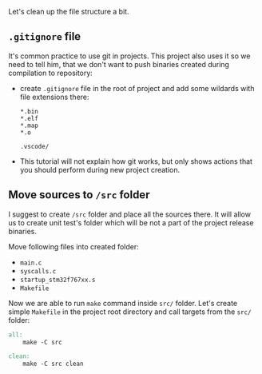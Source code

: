 Let's clean up the file structure a bit.

## `.gitignore` file
It's common practice to use git in projects. This project also uses it so we need to tell him, that we don't want to push binaries created during compilation to repository:
- create `.gitignore` file in the root of project and add some wildards with file extensions there:
    ```.gitignore
    *.bin
    *.elf
    *.map
    *.o

    .vscode/
    ```
- This tutorial will not explain how git works, but only shows actions that you should perform during new project creation.

## Move sources to `/src` folder
I suggest to create `/src` folder and place all the sources there.
It will allow us to create unit test's folder which will be not a part of the project release binaries.

Move following files into created folder:
- `main.c`
- `syscalls.c`
- `startup_stm32f767xx.s`
- `Makefile`

Now we are able to run `make` command inside `src/` folder. Let's create simple `Makefile` in the project root directory and call targets from the `src/` folder:

```Makefile
all:
	make -C src

clean:
	make -C src clean
```

